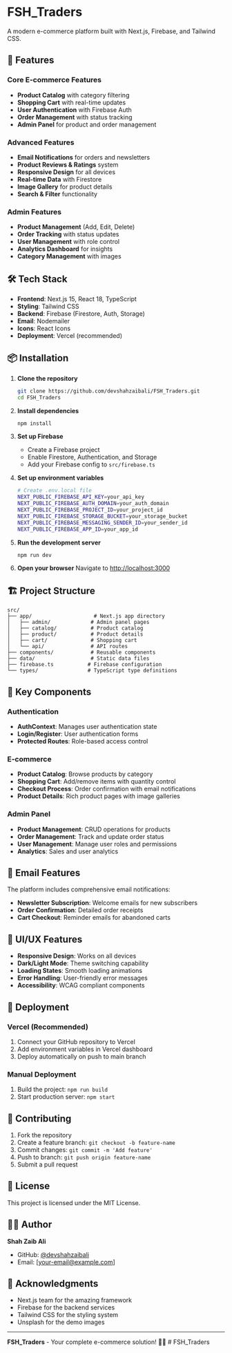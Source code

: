 # FSH_Traders

A modern e-commerce platform built with Next.js, Firebase, and Tailwind CSS.

## 🚀 Features

### Core E-commerce Features
- **Product Catalog** with category filtering
- **Shopping Cart** with real-time updates
- **User Authentication** with Firebase Auth
- **Order Management** with status tracking
- **Admin Panel** for product and order management

### Advanced Features
- **Email Notifications** for orders and newsletters
- **Product Reviews & Ratings** system
- **Responsive Design** for all devices
- **Real-time Data** with Firestore
- **Image Gallery** for product details
- **Search & Filter** functionality

### Admin Features
- **Product Management** (Add, Edit, Delete)
- **Order Tracking** with status updates
- **User Management** with role control
- **Analytics Dashboard** for insights
- **Category Management** with images

## 🛠️ Tech Stack

- **Frontend**: Next.js 15, React 18, TypeScript
- **Styling**: Tailwind CSS
- **Backend**: Firebase (Firestore, Auth, Storage)
- **Email**: Nodemailer
- **Icons**: React Icons
- **Deployment**: Vercel (recommended)

## 📦 Installation

1. **Clone the repository**
   ```bash
   git clone https://github.com/devshahzaibali/FSH_Traders.git
   cd FSH_Traders
   ```

2. **Install dependencies**
   ```bash
   npm install
   ```

3. **Set up Firebase**
   - Create a Firebase project
   - Enable Firestore, Authentication, and Storage
   - Add your Firebase config to `src/firebase.ts`

4. **Set up environment variables**
   ```bash
   # Create .env.local file
   NEXT_PUBLIC_FIREBASE_API_KEY=your_api_key
   NEXT_PUBLIC_FIREBASE_AUTH_DOMAIN=your_auth_domain
   NEXT_PUBLIC_FIREBASE_PROJECT_ID=your_project_id
   NEXT_PUBLIC_FIREBASE_STORAGE_BUCKET=your_storage_bucket
   NEXT_PUBLIC_FIREBASE_MESSAGING_SENDER_ID=your_sender_id
   NEXT_PUBLIC_FIREBASE_APP_ID=your_app_id
   ```

5. **Run the development server**
   ```bash
   npm run dev
   ```

6. **Open your browser**
   Navigate to [http://localhost:3000](http://localhost:3000)

## 🏗️ Project Structure

```
src/
├── app/                    # Next.js app directory
│   ├── admin/             # Admin panel pages
│   ├── catalog/           # Product catalog
│   ├── product/           # Product details
│   ├── cart/              # Shopping cart
│   └── api/               # API routes
├── components/            # Reusable components
├── data/                  # Static data files
├── firebase.ts           # Firebase configuration
└── types/                # TypeScript type definitions
```

## 🎯 Key Components

### Authentication
- **AuthContext**: Manages user authentication state
- **Login/Register**: User authentication forms
- **Protected Routes**: Role-based access control

### E-commerce
- **Product Catalog**: Browse products by category
- **Shopping Cart**: Add/remove items with quantity control
- **Checkout Process**: Order confirmation with email notifications
- **Product Details**: Rich product pages with image galleries

### Admin Panel
- **Product Management**: CRUD operations for products
- **Order Management**: Track and update order status
- **User Management**: Manage user roles and permissions
- **Analytics**: Sales and user analytics

## 📧 Email Features

The platform includes comprehensive email notifications:
- **Newsletter Subscription**: Welcome emails for new subscribers
- **Order Confirmation**: Detailed order receipts
- **Cart Checkout**: Reminder emails for abandoned carts

## 🎨 UI/UX Features

- **Responsive Design**: Works on all devices
- **Dark/Light Mode**: Theme switching capability
- **Loading States**: Smooth loading animations
- **Error Handling**: User-friendly error messages
- **Accessibility**: WCAG compliant components

## 🚀 Deployment

### Vercel (Recommended)
1. Connect your GitHub repository to Vercel
2. Add environment variables in Vercel dashboard
3. Deploy automatically on push to main branch

### Manual Deployment
1. Build the project: `npm run build`
2. Start production server: `npm start`

## 🤝 Contributing

1. Fork the repository
2. Create a feature branch: `git checkout -b feature-name`
3. Commit changes: `git commit -m 'Add feature'`
4. Push to branch: `git push origin feature-name`
5. Submit a pull request

## 📄 License

This project is licensed under the MIT License.

## 👨‍💻 Author

**Shah Zaib Ali**
- GitHub: [@devshahzaibali](https://github.com/devshahzaibali)
- Email: [your-email@example.com]

## 🙏 Acknowledgments

- Next.js team for the amazing framework
- Firebase for the backend services
- Tailwind CSS for the styling system
- Unsplash for the demo images

---

**FSH_Traders** - Your complete e-commerce solution! 🛒✨
#   F S H _ T r a d e r s  
 